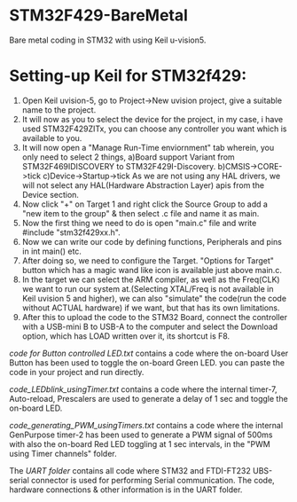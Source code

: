 # STM32F429-BareMetal
Bare metal coding in STM32 with using Keil u-vision5.
  
  
# Setting-up Keil for STM32f429:
1. Open Keil uvision-5, go to Project->New uvision project, give a suitable name to the project.
2. It will now as you to select the device for the project, in my case, i have used STM32F429ZITx, you can choose any controller you want which is available to you.
3. It will now open a "Manage Run-Time enviornment" tab wherein, you only need to select 2 things,
   a)Board support Variant from STM32F469IDISCOVERY to STM32F429I-Discovery.
   b)CMSIS->CORE->tick
   c)Device->Startup->tick
   As we are not using any HAL drivers, we will not select any HAL(Hardware Abstraction Layer) apis from the Device section.
5. Now click "+" on Target 1 and right click the Source Group to add a "new item to the group" & then select .c file and name it as main.
6. Now the first thing we need to do is open "main.c" file and write #include "stm32f429xx.h".
7. Now we can write our code by defining functions, Peripherals and pins in int main() etc.
8. After doing so, we need to configure the Target. "Options for Target" button which has a magic wand like icon is available just above main.c.
9. In the target we can select the ARM compiler, as well as the Freq(CLK) we want to run our system at.(Selecting XTAL/Freq is not available in Keil uvision 5 and higher),      we can also "simulate" the code(run the code without ACTUAL hardware) if we want, but that has its own limitations.
10. After this to upload the code to the STM32 Board, connect the controller with a USB-mini B to USB-A to the computer and select the Download option, which has LOAD           written over it, its shortcut is F8.

*code for Button controlled LED.txt* contains a code where the on-board User Button has been used to toggle the on-board Green LED. you can paste the code in your project and run directly.

*code_LEDblink_usingTimer.txt* contains a code where the internal timer-7, Auto-reload, Prescalers are used to generate a delay of 1 sec and toggle the on-board LED. 

*code_generating_PWM_usingTimers.txt* contains a code where the internal GenPurpose timer-2 has been used to generate a PWM signal of 500ms with also the on-board Red LED toggling at 1 sec intervals, in the "PWM using Timer channels" folder.

The *UART folder* contains all code where STM32 and FTDI-FT232 UBS-serial connector is used for performing Serial communication. The code, hardware connections & other information is in the UART folder.
